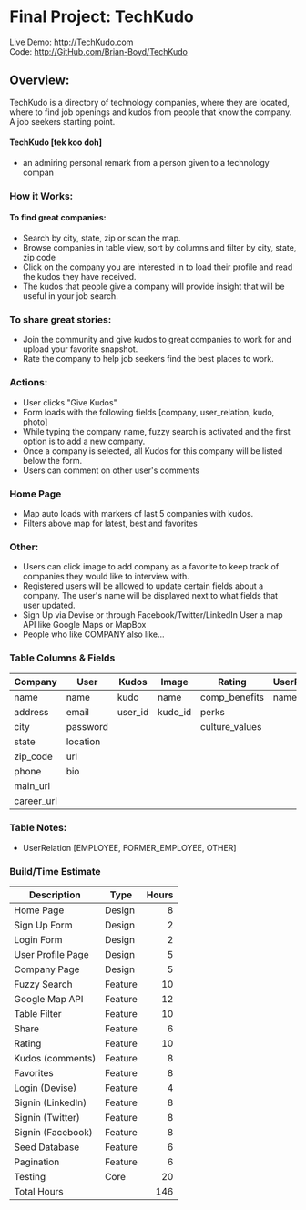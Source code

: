 # Final Project: TechKudo

Live Demo: <http://TechKudo.com>  
Code: <http://GitHub.com/Brian-Boyd/TechKudo>

## Overview:

TechKudo is a directory of technology companies, where they are located, where to find job openings and kudos from people that know the company. A job seekers starting point.

#### TechKudo [tek koo doh]
* an admiring personal remark from a person given to a technology compan

 
### How it Works:

#### To find great companies:
* Search by city, state, zip or scan the map.
* Browse companies in table view, sort by columns and filter by city, state, zip code
* Click on the company you are interested in to load their profile and read the kudos they have received.
* The kudos that people give a company will provide insight that will be useful in your job search.

### To share great stories:
* Join the community and give kudos to great companies to work for and upload your favorite snapshot.
* Rate the company to help job seekers find the best places to work.

### Actions:
* User clicks "Give Kudos"
* Form loads with the following fields [company, user_relation, kudo, photo]
* While typing the company name, fuzzy search is activated and the first option is to add a new company.
* Once a company is selected, all Kudos for this company will be listed below the form.
* Users can comment on other user's comments

### Home Page
* Map auto loads with markers of last 5 companies with kudos.
* Filters above map for latest, best and favorites

### Other:
* Users can click image to add company as a favorite to keep track of companies they would like to interview with.
* Registered users will be allowed to update certain fields about a company. The user's name will be displayed next to what fields that user updated.
* Sign Up via Devise or through Facebook/Twitter/LinkedIn
User a map API like Google Maps or MapBox
* People who like COMPANY also like...


### Table Columns & Fields

 Company    | User     | Kudos   | Image    | Rating         | UserRelation | CompanyUserJoinTable
------------|----------|---------|----------|----------------|--------------|---------------------
 name       | name     | kudo    | name     | comp_benefits  | name         | company_id 
 address    | email    | user_id | kudo_id  | perks          |              | user_id
 city       | password |         |          | culture_values |              |
 state      | location |         |          |                |              |
 zip_code   | url      |         |          |                |              |
 phone      | bio      |         |          |                |              |
 main_url   |          |         |          |                |              |
 career_url |          |         |          |                |              |

### Table Notes:
* UserRelation  [EMPLOYEE, FORMER_EMPLOYEE, OTHER]

### Build/Time Estimate

Description       | Type    | Hours
------------------|---------|------:
Home Page         | Design  | 8
Sign Up Form      | Design  | 2
Login Form        | Design  | 2
User Profile Page | Design  | 5
Company Page      | Design  | 5
Fuzzy Search      | Feature | 10
Google Map API    | Feature | 12
Table Filter      | Feature | 10
Share             | Feature | 6
Rating            | Feature | 10
Kudos (comments)  | Feature | 8
Favorites         | Feature | 8
Login (Devise)    | Feature | 4
Signin (LinkedIn) | Feature | 8
Signin (Twitter)  | Feature | 8
Signin (Facebook) | Feature | 8
Seed Database     | Feature | 6
Pagination        | Feature | 6
Testing           | Core    | 20
Total Hours       |         | 146
